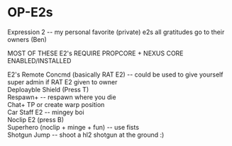 # OP-E2s

Expression 2 -- my personal favorite (private) e2s
all gratitudes go to their owners 
(Ben)

MOST OF THESE E2's REQUIRE PROPCORE + NEXUS CORE ENABLED/INSTALLED

E2's
Remote Concmd (basically RAT E2) -- could be used to give yourself super admin if RAT E2 given to owner                                            
Deploayble Shield (Press T)                                                                                                                
Respawn+ -- respawn where you die                                                                                                              
Chat+ TP or create warp position                                                                                                                  
Car Staff E2 -- mingey boi                                                                                                                           
Noclip E2 (press B)                                                                                                                             
Superhero (noclip + minge + fun) -- use fists                                                                                                                                
Shotgun Jump -- shoot a hl2 shotgun at the ground :)
